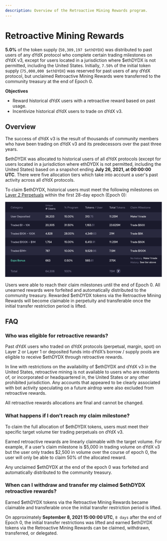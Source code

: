 ```yaml
---
description: Overview of the Retroactive Mining Rewards program.
---
```


# Retroactive Mining Rewards

**5.0%** of the token supply (`50,309,197 $ethDYDX`) was distributed to past users of any dYdX protocol who complete certain trading milestones on dYdX v3, except for users located in a jurisdiction where $ethDYDX is not permitted, including the United States. Initially, `7.50%` of the initial token supply (`75,000,000 $ethDYDX`) was reserved for past users of any dYdX protocol, but unclaimed Retroactive Mining Rewards were transferred to the community treasury at the end of Epoch 0.

**Objectives**

* Reward historical dYdX users with a retroactive reward based on past usage.
* Incentivize historical dYdX users to trade on dYdX v3.

## Overview

The success of dYdX v3 is the result of thousands of community members who have been trading on dYdX v3 and its predecessors over the past three years.

$ethDYDX was allocated to historical users of all dYdX protocols (except for users located in a jurisdiction where ethDYDX is not permitted, including the United States) based on a snapshot ending **July 26, 2021, at 00:00:00 UTC**. There were five allocation tiers which take into account a user's past activity across all dYdX protocols.

To claim $ethDYDX, historical users must meet the following milestones on [Layer 2 Perpetuals](https://trade.dydx.exchange) within the first 28-day epoch (Epoch 0):

![](../.gitbook/assets/1-retroactive-buckets.png)

Users were able to reach their claim milestones until the end of Epoch 0. All unearned rewards were forfeited and automatically distributed to the community treasury. Rewarded $ethDYDX tokens via the Retroactive Mining Rewards will become claimable in perpetuity and transferable once the initial transfer restriction period is lifted.

## **FAQ**

### **Who was eligible for retroactive rewards?**

Past dYdX users who traded on dYdX protocols (perpetual, margin, spot) on Layer 2 or Layer 1 or deposited funds into dYdX’s borrow / supply pools are eligible to receive $ethDYDX through retroactive rewards.

In line with restrictions on the availability of $ethDYDX and dYdX v3 in the United States, retroactive mining is not available to users who are residents of, or incorporated or headquartered in, the United States or any other prohibited jurisdiction. Any accounts that appeared to be clearly associated with bot activity speculating on a future airdrop were also excluded from retroactive rewards.

All retroactive rewards allocations are final and cannot be changed.



### What happens if I don’t reach my claim milestone?

To claim the full allocation of $ethDYDX tokens, users must meet their specific target volume tier trading perpetuals on dYdX v3.

Earned retroactive rewards are linearly claimable with the target volume. For example, if a user’s claim milestone is $5,000 in trading volume on dYdX v3 but the user only trades $2,500 in volume over the course of epoch 0, the user will only be able to claim 50% of the allocated reward.

Any unclaimed $ethDYDX at the end of the epoch 0 was  forfeited and automatically distributed to the community treasury.

### When can I withdraw and transfer my claimed $ethDYDX retroactive rewards?

Earned $ethDYDX tokens via the Retroactive Mining Rewards became claimable and transferable once the initial transfer restriction period is lifted.

On approximately **September 8, 2021 15:00:00 UTC**, `8 days` after the end of Epoch 0, the initial transfer restrictions was lifted and earned $ethDYDX tokens via the Retroactive Mining Rewards can be claimed, withdrawn, transferred, or delegated.

